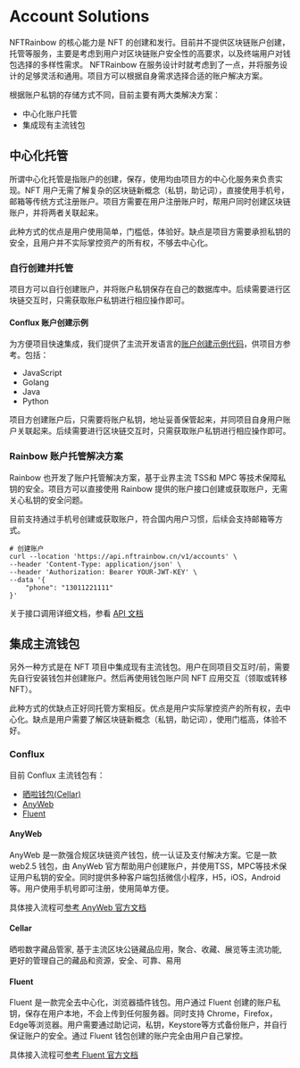 # Account Solutions

NFTRainbow 的核心能力是 NFT 的创建和发行。目前并不提供区块链账户创建，托管等服务，主要是考虑到用户对区块链账户安全性的高要求，以及终端用户对钱包选择的多样性需求。
NFTRainbow 在服务设计时就考虑到了一点，并将服务设计的足够灵活和通用。项目方可以根据自身需求选择合适的账户解决方案。

根据账户私钥的存储方式不同，目前主要有两大类解决方案：

* 中心化账户托管
* 集成现有主流钱包

## 中心化托管

所谓中心化托管是指账户的创建，保存，使用均由项目方的中心化服务来负责实现。NFT 用户无需了解复杂的区块链新概念（私钥，助记词），直接使用手机号，邮箱等传统方式注册账户。项目方需要在用户注册账户时，帮用户同时创建区块链账户，并将两者关联起来。

此种方式的优点是用户使用简单，门槛低，体验好。缺点是项目方需要承担私钥的安全，且用户并不实际掌控资产的所有权，不够去中心化。

### 自行创建并托管

项目方可以自行创建账户，并将账户私钥保存在自己的数据库中。后续需要进行区块链交互时，只需获取账户私钥进行相应操作即可。

#### Conflux 账户创建示例

为方便项目快速集成，我们提供了主流开发语言的[账户创建示例代码](https://github.com/nft-rainbow/conflux-account-generate-example)，供项目方参考。包括：

* JavaScript
* Golang
* Java
* Python

项目方创建账户后，只需要将账户私钥，地址妥善保管起来，并同项目自身用户账户关联起来。后续需要进行区块链交互时，只需获取账户私钥进行相应操作即可。

### Rainbow 账户托管解决方案

Rainbow 也开发了账户托管解决方案，基于业界主流 TSS和 MPC 等技术保障私钥的安全。项目方可以直接使用 Rainbow 提供的账户接口创建或获取账户，无需关心私钥的安全问题。

目前支持通过手机号创建或获取账户，符合国内用户习惯，后续会支持邮箱等方式。

```shell
# 创建账户
curl --location 'https://api.nftrainbow.cn/v1/accounts' \
--header 'Content-Type: application/json' \
--header 'Authorization: Bearer YOUR-JWT-KEY' \
--data '{
    "phone": "13011221111"
}'
```

关于接口调用详细文档，参看 [API 文档](https://docs.nftrainbow.xyz/api-reference/open-api)

## 集成主流钱包

另外一种方式是在 NFT 项目中集成现有主流钱包。用户在同项目交互时/前，需要先自行安装钱包并创建账户。然后再使用钱包账户同 NFT 应用交互（领取或转移NFT）。

此种方式的优缺点正好同托管方案相反。优点是用户实际掌控资产的所有权，去中心化。缺点是用户需要了解区块链新概念（私钥，助记词），使用门槛高，体验不好。

### Conflux

目前 Conflux 主流钱包有：

* [晒啦钱包(Cellar)](https://www.cellar.pub/)
* [AnyWeb](https://anyweb.cc/)
* [Fluent](https://fluentwallet.com/)

#### AnyWeb

AnyWeb 是一款强合规区块链资产钱包，统一认证及支付解决方案。它是一款 web2.5 钱包，由 AnyWeb 官方帮助用户创建账户，并使用TSS，MPC等技术保证用户私钥的安全。同时提供多种客户端包括微信小程序，H5，iOS，Android等。用户使用手机号即可注册，使用简单方便。

具体接入流程可[参考 AnyWeb 官方文档](https://wiki.anyweb.cc/)

#### Cellar

晒啦数字藏品管家, 基于主流区块公链藏品应用，聚合、收藏、展览等主流功能, 更好的管理自己的藏品和资源，安全、可靠、易用

#### Fluent

Fluent 是一款完全去中心化，浏览器插件钱包。用户通过 Fluent 创建的账户私钥，保存在用户本地，不会上传到任何服务器。同时支持 Chrome，Firefox，Edge等浏览器。用户需要通过助记词，私钥，Keystore等方式备份账户，并自行保证账户的安全。通过 Fluent 钱包创建的账户完全由用户自己掌控。

具体接入流程可[参考 Fluent 官方文档](https://docs.fluentwallet.com/)